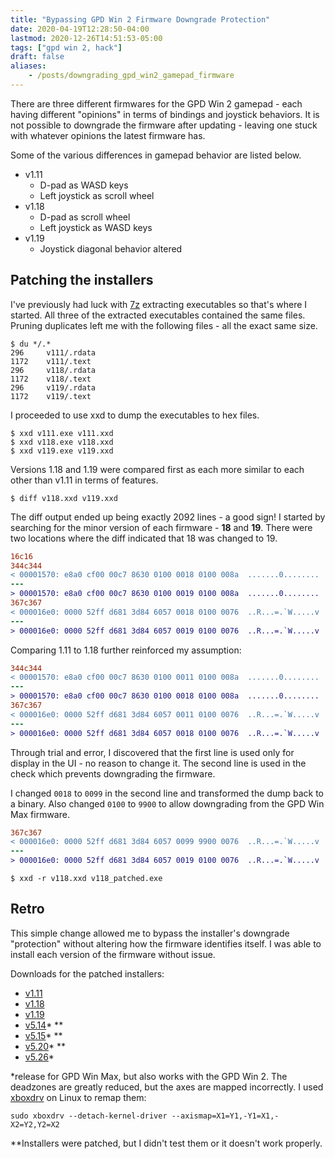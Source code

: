 ```yaml
---
title: "Bypassing GPD Win 2 Firmware Downgrade Protection"
date: 2020-04-19T12:28:50-04:00
lastmod: 2020-12-26T14:51:53-05:00
tags: ["gpd win 2, hack"]
draft: false
aliases:
    - /posts/downgrading_gpd_win2_gamepad_firmware
---
```

There are three different firmwares for the GPD Win 2 gamepad - each having
different "opinions" in terms of bindings and joystick behaviors. It is
not possible to downgrade the firmware after updating - leaving one stuck
with whatever opinions the latest firmware has.

Some of the various differences in gamepad behavior are listed below.

- v1.11
    - D-pad as WASD keys 
    - Left joystick as scroll wheel
- v1.18
    - D-pad as scroll wheel
    - Left joystick as WASD keys
- v1.19
    - Joystick diagonal behavior altered

## Patching the installers
I've previously had luck with [7z](http://p7zip.sourceforge.net/) extracting executables
so that's where I started. All three of the extracted executables contained the same files.
Pruning duplicates left me with the following files - all the exact same size.

```
$ du */.*
296     v111/.rdata
1172    v111/.text
296     v118/.rdata
1172	v118/.text
296     v119/.rdata
1172	v119/.text
```

I proceeded to use xxd to dump the executables to hex files.

```
$ xxd v111.exe v111.xxd
$ xxd v118.exe v118.xxd
$ xxd v119.exe v119.xxd
```

Versions 1.18 and 1.19 were compared first as each more similar to each
other than v1.11 in terms of features.

```
$ diff v118.xxd v119.xxd
```

The diff output ended up being exactly 2092 lines - a good sign! I started
by searching for the minor version of each firmware - **18** and **19**.
There were two locations where the diff indicated that 18 was changed to 19.

```diff
16c16
344c344
< 00001570: e8a0 cf00 00c7 8630 0100 0018 0100 008a  .......0........
---
> 00001570: e8a0 cf00 00c7 8630 0100 0019 0100 008a  .......0........
367c367
< 000016e0: 0000 52ff d681 3d84 6057 0018 0100 0076  ..R...=.`W.....v
---
> 000016e0: 0000 52ff d681 3d84 6057 0019 0100 0076  ..R...=.`W.....v
```

Comparing 1.11 to 1.18 further reinforced my assumption:

```diff
344c344
< 00001570: e8a0 cf00 00c7 8630 0100 0011 0100 008a  .......0........
---
> 00001570: e8a0 cf00 00c7 8630 0100 0018 0100 008a  .......0........
367c367
< 000016e0: 0000 52ff d681 3d84 6057 0011 0100 0076  ..R...=.`W.....v
---
> 000016e0: 0000 52ff d681 3d84 6057 0018 0100 0076  ..R...=.`W.....v
```

Through trial and error, I discovered that the first line is used only for
display in the UI - no reason to change it. The second line is used in the
check which prevents downgrading the firmware.

I changed `0018` to `0099` in the second line and transformed the dump back to a binary.
Also changed `0100` to `9900` to allow downgrading from the GPD Win Max firmware.

```diff
367c367
< 000016e0: 0000 52ff d681 3d84 6057 0099 9900 0076  ..R...=.`W.....v
---
> 000016e0: 0000 52ff d681 3d84 6057 0019 0100 0076  ..R...=.`W.....v
```

```shell
$ xxd -r v118.xxd v118_patched.exe
```

## Retro
This simple change allowed me to bypass the installer's downgrade "protection" without
altering how the firmware identifies itself. I was able to install each version of the firmware
without issue.

Downloads for the patched installers:
- [v1.11](gpd_win_2_gamepad_V1.11_20180105_downgradable2.exe.tar.zst)
- [v1.18](gpd_win_2_gamepad_V1.18_20180314_downgradable2.exe.tar.zst)
- [v1.19](gpd_win_2_gamepad_V1.19_20180531_downgradable2.exe.tar.zst)
- [v5.14](gpd_win_max_gamepad_V5.14_downgradable.exe.tar.zst)\* \*\*
- [v5.15](gpd_win_max_gamepad_V5.15_downgradable.exe.tar.zst)\* \*\*
- [v5.20](gpd_win_max_gamepad_V5.20_downgradable.exe.tar.zst)\* \*\*
- [v5.26](gpd_win_max_gamepad_V5.26_20200722_downgradable.exe.tar.zst)\*

\*release for GPD Win Max, but also works with the GPD Win 2.
The deadzones are greatly reduced, but the axes are mapped incorrectly. I used
[xboxdrv](https://xboxdrv.gitlab.io/) on Linux to remap them: 
```
sudo xboxdrv --detach-kernel-driver --axismap=X1=Y1,-Y1=X1,-X2=Y2,Y2=X2
```

\*\*Installers were patched, but I didn't test them or it doesn't work properly.
